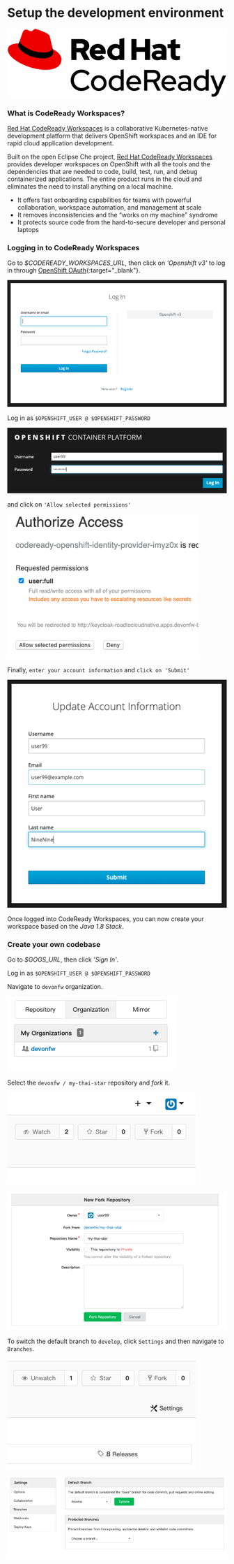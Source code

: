 # Setup the development environment

![CodeReady](images/codeready.png)

### What is CodeReady Workspaces?

[Red Hat CodeReady Workspaces](https://developers.redhat.com/products/codeready-workspaces/overview/) is a collaborative Kubernetes-native development platform that delivers OpenShift workspaces and an IDE for rapid cloud application development.

Built on the open Eclipse Che project, [Red Hat CodeReady Workspaces](https://developers.redhat.com/products/codeready-workspaces/overview/) provides developer workspaces on OpenShift with all the tools and the dependencies that are needed to code, build, test, run, and debug containerized applications. The entire product runs in the cloud and eliminates the need to install anything on a local machine.

* It offers fast onboarding capabilities for teams with powerful collaboration, workspace automation, and management at scale
* It removes inconsistencies and the “works on my machine” syndrome
* It protects source code from the hard-to-secure developer and personal laptops

### Logging in to CodeReady Workspaces

Go to *$CODEREADY_WORKSPACES_URL*, then click on *'Openshift v3'* to log in through [OpenShift OAuth](https://docs.openshift.com/container-platform/3.11/architecture/additional_concepts/authentication.html#oauth){:target="_blank"}.

![CodeReady Workspaces - Log in](images/codeready-oauth.png)

Log in as `$OPENSHIFT_USER @ $OPENSHIFT_PASSWORD`

![CodeReady Workspaces - Log in](images/codeready-login.png)

and click on `'Allow selected permissions'`

![CodeReady Workspaces - Log in](images/codeready-authorize-access.png)

Finally, `enter your account information` and `click on 'Submit'`

![CodeReady Workspaces - Log in](images/codeready-account-information.png)

Once logged into CodeReady Workspaces, you can now create your workspace based on the *Java 1.8 Stack*.

### Create your own codebase

Go to *$GOGS_URL*, then click *'Sign In'*.

Log in as `$OPENSHIFT_USER @ $OPENSHIFT_PASSWORD`

Navigate to `devonfw` organization.

![Gogs - devonfw](images/setup-gogs1.png)

Select the `devonfw / my-thai-star` repository and *fork* it.

![Gogs - devonfw](images/setup-gogs2.png)

![Gogs - devonfw](images/setup-gogs3.png)

To switch the default branch to `develop`, click `Settings` and then navigate to `Branches`.

![Gogs - devonfw](images/setup-gogs4.png)

![Gogs - devonfw](images/setup-gogs5.png)
